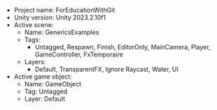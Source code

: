 <!-- UNITY CODE ASSIST INSTRUCTIONS START -->
- Project name: ForEducationWithGit
- Unity version: Unity 2023.2.10f1
- Active scene:
  - Name: GenericsExamples
  - Tags:
    - Untagged, Respawn, Finish, EditorOnly, MainCamera, Player, GameController, FxTemporaire
  - Layers:
    - Default, TransparentFX, Ignore Raycast, Water, UI
- Active game object:
  - Name: GameObject
  - Tag: Untagged
  - Layer: Default
<!-- UNITY CODE ASSIST INSTRUCTIONS END -->